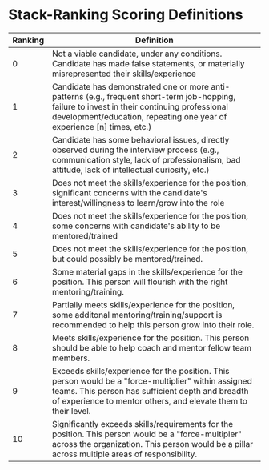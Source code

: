 
# Stack-Ranking Scoring Definitions


|Ranking | Definition|
|-----|-----------|
0 | Not a viable candidate, under any conditions. Candidate has made false statements, or materially misrepresented their skills/experience
1 | Candidate has demonstrated one or more anti-patterns (e.g., frequent short-term job-hopping, failure to invest in their continuing professional development/education, repeating one year of experience [n] times, etc.)
2 | Candidate has some behavioral issues, directly observed during the interview process (e.g., communication style, lack of professionalism, bad attitude, lack of intellectual curiosity, etc.)
3 | Does not meet the skills/experience for the position, significant concerns with the candidate's interest/willingness to learn/grow into the role
4 | Does not meet the skills/experience for the position, some concerns with candidate's ability to be mentored/trained 
5 | Does not meet the skills/experience for the position, but could possibly be mentored/trained. 
6 | Some material gaps in the skills/experience for the position. This person will flourish with the right mentoring/training. 
7 | Partially meets skills/experience for the position, some additonal mentoring/training/support is recommended to help this person grow into their role.
8 | Meets skills/experience for the position. This person should be able to help coach and mentor fellow team members. 
9 | Exceeds skills/experience for the position. This person would be a "force-multiplier" within assigned teams. This person has sufficient depth and breadth of experience to mentor others, and elevate them to their level.
10 | Significantly exceeds skills/requirements for the position. This person would be a "force-multipler" across the organization. This person would be a pillar across multiple areas of responsibility. 
